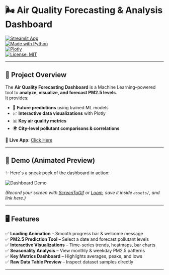 # 🌬️ Air Quality Forecasting & Analysis Dashboard  

[![Streamlit App](https://img.shields.io/badge/Streamlit-Deployed-brightgreen?logo=streamlit)](https://anshika09singh-pm2-5-forcasting-app-app-8c57yz.streamlit.app/)  
[![Made with Python](https://img.shields.io/badge/Python-3.9-blue?logo=python)](https://www.python.org/)  
[![Plotly](https://img.shields.io/badge/Plotly-Visualizations-1f77b4?logo=plotly)](https://plotly.com/python/)  
[![License: MIT](https://img.shields.io/badge/License-MIT-yellow.svg)](LICENSE)  

---

## 📌 Project Overview  
The **Air Quality Forecasting Dashboard** is a Machine Learning–powered tool to **analyze, visualize, and forecast PM2.5 levels**.  
It provides:  
- 🔮 **Future predictions** using trained ML models  
- 📈 **Interactive data visualizations** with Plotly  
- 📊 **Key air quality metrics**  
- 🌍 **City-level pollutant comparisons & correlations**  

🔗 **Live App:** [Click Here](https://anshika09singh-pm2-5-forcasting-app-app-8c57yz.streamlit.app/)  

---

## 🎥 Demo (Animated Preview)  

✨ Here's a sneak peek of the dashboard in action:  

![Dashboard Demo](assets/dashboard_demo.gif)  

*(Record your screen with [ScreenToGif](https://www.screentogif.com/) or [Loom](https://loom.com), save it inside `assets/`, and link here.)*  

---

## 🖥️ Features  

✅ **Loading Animation** – Smooth progress bar & welcome message  
✅ **PM2.5 Prediction Tool** – Select a date and forecast pollutant levels  
✅ **Interactive Visualizations** – Time-series trends, heatmaps, bar charts  
✅ **Seasonality Analysis** – View monthly & weekday PM2.5 patterns  
✅ **Key Metrics Dashboard** – Highlights averages, peaks, and lows  
✅ **Raw Data Table Preview** – Inspect dataset samples directly  

---

 

